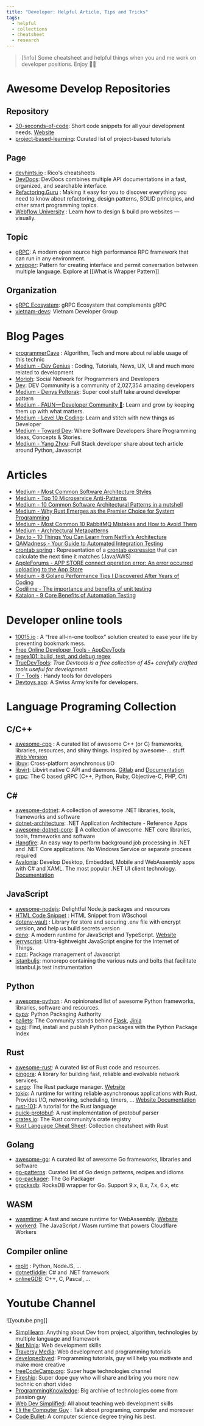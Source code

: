 ```yaml
---
title: "Developer: Helpful Article, Tips and Tricks"
tags:
  - helpful
  - collections
  - cheatsheet
  - research
---
```

>[!info]
>Some cheatsheet and helpful things when you and me work on developer positions. Enjoy 🤝🤝
# Awesome Develop Repositories

## Repository

- [30-seconds-of-code](https://github.com/Chalarangelo/30-seconds-of-code): Short code snippets for all your development needs. [Website](https://www.30secondsofcode.org/)
- [project-based-learning](https://github.com/practical-tutorials/project-based-learning): Curated list of project-based tutorials

## Page

- [devhints.io](https://devhints.io/) : Rico's cheatsheets
- [DevDocs](https://devdocs.io/): DevDocs combines multiple API documentations in a fast, organized, and searchable interface.
- [Refactoring.Guru](https://refactoring.guru/) : Making it easy for you to discover everything you need to know about refactoring, design patterns, SOLID principles, and other smart programming topics.
- [Webflow University](https://university.webflow.com/) : Learn how to design & build pro websites — visually.

## Topic

- [gRPC](https://github.com/topics/grpc): A modern open source high performance RPC framework that can run in any environment.
- [wrapper](https://github.com/topics/wrapper): Pattern for creating interface and permit conversation between multiple language. Explore at [[What is Wrapper Pattern]]
## Organization

- [gRPC Ecosystem](https://github.com/grpc-ecosystem): gRPC Ecosystem that complements gRPC
- [vietnam-devs](https://github.com/vietnam-devs): Vietnam Developer Group

# Blog Pages

- [programmerCave](https://programmercave.com/) : Algorithm, Tech and more about reliable usage of this technic
- [Medium - Dev Genius](https://blog.devgenius.io/) : Coding, Tutorials, News, UX, UI and much more related to development
- [Morioh](https://morioh.com/): Social Network for Programmers and Developers
- [Dev](https://dev.to/): DEV Community is a community of 2,027,354 amazing developers
- [Medium - Denys Poltorak](https://medium.com/@denyspoltorak): Super cool stuff take around developer pattern
- [Medium - FAUN — Developer Community 🐾](https://faun.pub/): Learn and grow by keeping them up with what matters.
- [Medium - Level Up Coding](https://levelup.gitconnected.com/): Learn and stitch with new things as Developer
- [Medium - Toward Dev](https://towardsdev.com/): Where Software Developers Share Programming Ideas, Concepts & Stories.
- [Medium - Yang Zhou](https://yangzhou1993.medium.com/): Full Stack developer share about tech article around Python, Javascript
# Articles

- [Medium - Most Common Software Architecture Styles](https://medium.com/@techworldwithmilan/most-common-software-architecture-styles-86881d779683)
- [Medium - Top 10 Microservice Anti-Patterns](https://blog.bitsrc.io/10-microservice-anti-patterns-278bcb7f385d)
- [Medium - 10 Common Software Architectural Patterns in a nutshell](https://towardsdatascience.com/10-common-software-architectural-patterns-in-a-nutshell-a0b47a1e9013)
- [Medium - Why Rust Emerges as the Premier Choice for System Programming](https://medium.com/python-in-plain-english/why-rust-emerges-as-the-premier-choice-for-system-programming-d63cd7c920c8)
- [Medium - Most Common 10 RabbitMQ Mistakes and How to Avoid Them](https://blog.devgenius.io/most-common-10-rabbitmq-mistakes-and-how-to-avoid-them-f4b74af5885d)
- [Medium - Architectural Metapatterns](https://medium.com/itnext/architectural-metapatterns-1834bdbc4221)
- [Dev.to - 10 Things You Can Learn from Netflix’s Architecture](https://dev.to/somadevtoo/10-things-you-can-learn-from-netflixs-architecture-1bnn)
- [QAMadness - Your Guide to Automated Integration Testing](https://www.qamadness.com/your-guide-to-automated-integration-testing/)
- [crontab spring](https://docs.spring.io/spring-framework/docs/current/javadoc-api/org/springframework/scheduling/support/CronExpression.html) : Representation of a [crontab expression](https://www.manpagez.com/man/5/crontab/) that can calculate the next time it matches (Java/AWS)
- [AppleForums - APP STORE connect operation error: An error occurred uploading to the App Store](https://forums.developer.apple.com/forums/thread/123649?answerId=389459022#389459022)
- [Medium - 8 Golang Performance Tips I Discovered After Years of Coding](https://medium.com/deep-golang/8-python-performance-tips-i-discovered-after-years-of-coding-in-golang-764375658d90)
- [Codilime - The importance and benefits of unit testing](https://codilime.com/blog/unit-testing/)
- [Katalon - 9 Core Benefits of Automation Testing](https://katalon.com/resources-center/blog/benefits-of-automation-testing)
# Developer online tools

- [10015.io](https://10015.io/) : A “free all-in-one toolbox” solution created to ease your life by preventing bookmark mess.
- [Free Online Developer Tools - AppDevTools](https://appdevtools.com/)
- [regex101: build, test, and debug regex](https://regex101.com/)
- [TrueDevTools](https://truedevtools.com/): *True Devtools is a free collection of 45+ carefully crafted tools useful for development*
- [IT - Tools](https://it-tools.tech/) : Handy tools for developers
- [Devtoys.app](https://devtoys.app/): A Swiss Army knife for developers.
# Language Programing Collection

## C/C++

- [awesome-cpp](https://github.com/fffaraz/awesome-cpp) : A curated list of awesome C++ (or C) frameworks, libraries, resources, and shiny things. Inspired by awesome-... stuff. [Web Version](http://fffaraz.github.io/awesome-cpp/)
- [libuv](https://github.com/libuv/libuv): Cross-platform asynchronous I/O
- [libvirt](https://github.com/libvirt/libvirt): Libvirt native C API and daemons. [Gitlab](https://gitlab.com/libvirt/libvirt) and [Documentation](https://libvirt.org/index.html)
- [grpc](https://github.com/grpc/grpc): The C based gRPC (C++, Python, Ruby, Objective-C, PHP, C#)
## C\#

- [awesome-dotnet](https://github.com/quozd/awesome-dotnet): A collection of awesome .NET libraries, tools, frameworks and software
- [dotnet-architecture](https://github.com/dotnet-architecture): .NET Application Architecture - Reference Apps
- [awesome-dotnet-core](https://github.com/thangchung/awesome-dotnet-core): 🐝 A collection of awesome .NET core libraries, tools, frameworks and software
- [Hangfire](https://github.com/HangfireIO/Hangfire): An easy way to perform background job processing in .NET and .NET Core applications. No Windows Service or separate process required
- [Avalonia](https://github.com/AvaloniaUI/Avalonia): Develop Desktop, Embedded, Mobile and WebAssembly apps with C# and XAML. The most popular .NET UI client technology. [Documentation](https://docs.avaloniaui.net/)
## JavaScript

- [awesome-nodejs](https://github.com/sindresorhus/awesome-nodejs): Delightful Node.js packages and resources
- [HTML Code Snippet](https://www.w3schools.com/howto/default_page6.asp) : HTML Snippet from W3school
- [dotenv-vault](https://www.dotenv.org/docs) : Library for store and securing .env file with encrypt version, and help us build secrets version
- [deno](https://github.com/denoland/deno): A modern runtime for JavaScript and TypeScript. [Website](https://docs.deno.com/)
- [jerryscript](https://github.com/jerryscript-project/jerryscript): Ultra-lightweight JavaScript engine for the Internet of Things.
- [npm](https://www.npmjs.com/): Package management of Javascript
- [istanbuljs](https://github.com/istanbuljs/istanbuljs): monorepo containing the various nuts and bolts that facilitate istanbul.js test instrumentation

## Python

- [awesome-python](https://github.com/vinta/awesome-python) : An opinionated list of awesome Python frameworks, libraries, software and resources.
- [pypa](https://github.com/pypa): Python Packaging Authority
- [pallets](https://github.com/pallets): The Community stands behind [Flask](https://github.com/pallets/flask), [Jinja](https://github.com/pallets/jinja)
- [pypi](https://pypi.org/): Find, install and publish Python packages with the Python Package Index
## Rust

- [awesome-rust](https://github.com/rust-unofficial/awesome-rust): A curated list of Rust code and resources.
- [pingora](https://github.com/cloudflare/pingora): A library for building fast, reliable and evolvable network services.
- [cargo](https://github.com/rust-lang/cargo): The Rust package manager. [Website](https://doc.rust-lang.org/cargo)
- [tokio](https://github.com/tokio-rs/tokio): A runtime for writing reliable asynchronous applications with Rust. Provides I/O, networking, scheduling, timers, ... [Website Documentation](https://tokio.rs/)
- [rust-101](https://www.ralfj.de/projects/rust-101/): A tutorial for the Rust language
- [quick-protobuf](https://github.com/tafia/quick-protobuf): A rust implementation of protobuf parser
- [crates.io](https://crates.io/): The Rust community’s crate registry
- [Rust Language Cheat Sheet](https://cheats.rs/): Collection cheatsheet with Rust
## Golang

- [awesome-go](https://github.com/avelino/awesome-go): A curated list of awesome Go frameworks, libraries and software
- [go-patterns](https://github.com/tmrts/go-patterns): Curated list of Go design patterns, recipes and idioms
- [go-packager](https://pkg.go.dev/): The Go Packager
- [grocksdb](https://github.com/linxGnu/grocksdb): RocksDB wrapper for Go. Support 9.x, 8.x, 7.x, 6.x, etc
## WASM

- [wasmtime](https://github.com/bytecodealliance/wasmtime): A fast and secure runtime for WebAssembly. [Website](https://wasmtime.dev/)
- [workerd](https://github.com/cloudflare/workerd): The JavaScript / Wasm runtime that powers Cloudflare Workers

## Compiler online

- [replit](https://replit.com/) : Python, NodeJS, ...
- [dotnetfiddle](https://dotnetfiddle.net/):  C# and .NET framework
- [onlineGDB](https://www.onlinegdb.com/): C++, C, Pascal, ...
# Youtube Channel

![[youtube.png]]

- [Simplilearn](https://www.youtube.com/c/SimplilearnOfficial): Anything about Dev from project, algorithm, technologies by multiple language and framework
- [Net Ninja](https://www.youtube.com/@NetNinja/videos): Web development skills
- [Traversy Media](https://www.youtube.com/@TraversyMedia/featured): Web development and programming tutorials
- [developedbyed](https://www.youtube.com/@developedbyed/videos):  Programming tutorials, guy will help you motivate and make more creative
- [freeCodeCamp.org](https://www.youtube.com/channel/UC8butISFwT-Wl7EV0hUK0BQ): Super huge technologies channel
- [Fireship](https://www.youtube.com/c/Fireship/featured): Super dope guy who will share and bring you more new technic on short video
- [ProgrammingKnowledge](https://www.youtube.com/@ProgrammingKnowledge/videos): Big archive of technologies come from passion guy
- [Web Dev Simplified](https://www.youtube.com/@WebDevSimplified/featured):  All about teaching web development skills
- [Eli the Computer Guy](https://www.youtube.com/c/Elithecomputerguypage/featured) : Talk about programing, computer and moreover
- [Code Bullet](https://www.youtube.com/c/CodeBullet/featured): A computer science degree trying his best.